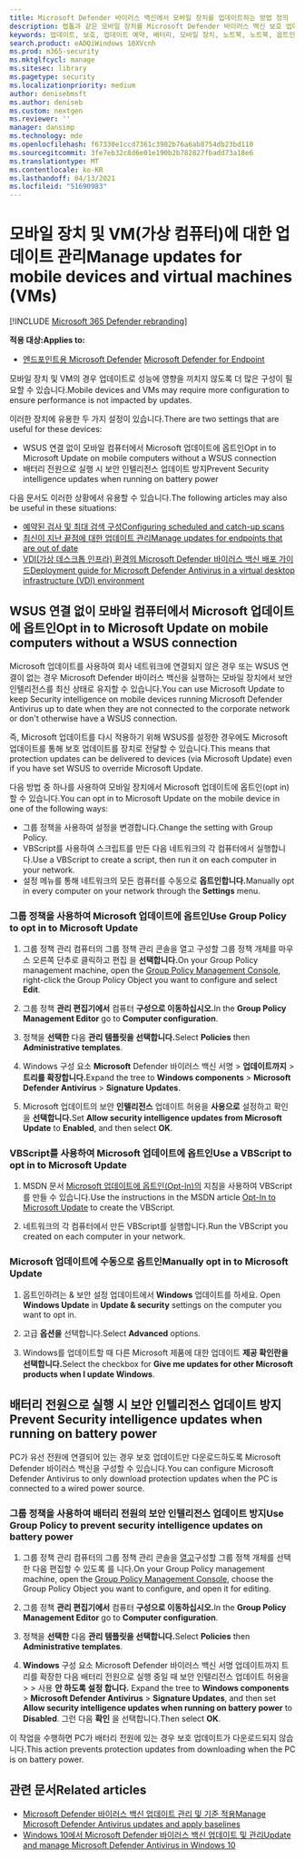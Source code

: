 ```yaml
---
title: Microsoft Defender 바이러스 백신에서 모바일 장치를 업데이트하는 방법 정의
description: 랩톱과 같은 모바일 장치를 Microsoft Defender 바이러스 백신 보호 업데이트로 업데이트하는 방법을 관리합니다.
keywords: 업데이트, 보호, 업데이트 예약, 배터리, 모바일 장치, 노트북, 노트북, 옵트인, Microsoft 업데이트, wsus, override
search.product: eADQiWindows 10XVcnh
ms.prod: m365-security
ms.mktglfcycl: manage
ms.sitesec: library
ms.pagetype: security
ms.localizationpriority: medium
author: denisebmsft
ms.author: deniseb
ms.custom: nextgen
ms.reviewer: ''
manager: dansimp
ms.technology: mde
ms.openlocfilehash: f67330e1ccd7361c3982b76a6ab8754db23bd110
ms.sourcegitcommit: 3fe7eb32c8d6e01e190b2b782827fbadd73a18e6
ms.translationtype: MT
ms.contentlocale: ko-KR
ms.lasthandoff: 04/13/2021
ms.locfileid: "51690983"
---
```

# <a name="manage-updates-for-mobile-devices-and-virtual-machines-vms"></a><span data-ttu-id="9b5ae-104">모바일 장치 및 VM(가상 컴퓨터)에 대한 업데이트 관리</span><span class="sxs-lookup"><span data-stu-id="9b5ae-104">Manage updates for mobile devices and virtual machines (VMs)</span></span>

[!INCLUDE [Microsoft 365 Defender rebranding](../../includes/microsoft-defender.md)]


<span data-ttu-id="9b5ae-105">**적용 대상:**</span><span class="sxs-lookup"><span data-stu-id="9b5ae-105">**Applies to:**</span></span>

- <span data-ttu-id="9b5ae-106">[엔드포인트용 Microsoft Defender](/microsoft-365/security/defender-endpoint/) </span><span class="sxs-lookup"><span data-stu-id="9b5ae-106">[Microsoft Defender for Endpoint](/microsoft-365/security/defender-endpoint/)</span></span>

<span data-ttu-id="9b5ae-107">모바일 장치 및 VM의 경우 업데이트로 성능에 영향을 끼치지 않도록 더 많은 구성이 필요할 수 있습니다.</span><span class="sxs-lookup"><span data-stu-id="9b5ae-107">Mobile devices and VMs may require more configuration to ensure performance is not impacted by updates.</span></span>

<span data-ttu-id="9b5ae-108">이러한 장치에 유용한 두 가지 설정이 있습니다.</span><span class="sxs-lookup"><span data-stu-id="9b5ae-108">There are two settings that are useful for these devices:</span></span>

- <span data-ttu-id="9b5ae-109">WSUS 연결 없이 모바일 컴퓨터에서 Microsoft 업데이트에 옵트인</span><span class="sxs-lookup"><span data-stu-id="9b5ae-109">Opt in to Microsoft Update on mobile computers without a WSUS connection</span></span>
- <span data-ttu-id="9b5ae-110">배터리 전원으로 실행 시 보안 인텔리전스 업데이트 방지</span><span class="sxs-lookup"><span data-stu-id="9b5ae-110">Prevent Security intelligence updates when running on battery power</span></span>

<span data-ttu-id="9b5ae-111">다음 문서도 이러한 상황에서 유용할 수 있습니다.</span><span class="sxs-lookup"><span data-stu-id="9b5ae-111">The following articles may also be useful in these situations:</span></span>
- [<span data-ttu-id="9b5ae-112">예약된 검사 및 최대 검색 구성</span><span class="sxs-lookup"><span data-stu-id="9b5ae-112">Configuring scheduled and catch-up scans</span></span>](scheduled-catch-up-scans-microsoft-defender-antivirus.md)
- [<span data-ttu-id="9b5ae-113">최신이 지난 끝점에 대한 업데이트 관리</span><span class="sxs-lookup"><span data-stu-id="9b5ae-113">Manage updates for endpoints that are out of date</span></span>](manage-outdated-endpoints-microsoft-defender-antivirus.md)
- [<span data-ttu-id="9b5ae-114">VDI(가상 데스크톱 인프라) 환경의 Microsoft Defender 바이러스 백신 배포 가이드</span><span class="sxs-lookup"><span data-stu-id="9b5ae-114">Deployment guide for Microsoft Defender Antivirus in a virtual desktop infrastructure (VDI) environment</span></span>](deployment-vdi-microsoft-defender-antivirus.md)

## <a name="opt-in-to-microsoft-update-on-mobile-computers-without-a-wsus-connection"></a><span data-ttu-id="9b5ae-115">WSUS 연결 없이 모바일 컴퓨터에서 Microsoft 업데이트에 옵트인</span><span class="sxs-lookup"><span data-stu-id="9b5ae-115">Opt in to Microsoft Update on mobile computers without a WSUS connection</span></span>

<span data-ttu-id="9b5ae-116">Microsoft 업데이트를 사용하여 회사 네트워크에 연결되지 않은 경우 또는 WSUS 연결이 없는 경우 Microsoft Defender 바이러스 백신을 실행하는 모바일 장치에서 보안 인텔리전스를 최신 상태로 유지할 수 있습니다.</span><span class="sxs-lookup"><span data-stu-id="9b5ae-116">You can use Microsoft Update to keep Security intelligence on mobile devices running Microsoft Defender Antivirus up to date when they are not connected to the corporate network or don't otherwise have a WSUS connection.</span></span> 

<span data-ttu-id="9b5ae-117">즉, Microsoft 업데이트를 다시 적용하기 위해 WSUS를 설정한 경우에도 Microsoft 업데이트를 통해 보호 업데이트를 장치로 전달할 수 있습니다.</span><span class="sxs-lookup"><span data-stu-id="9b5ae-117">This means that protection updates can be delivered to devices (via Microsoft Update) even if you have set WSUS to override Microsoft Update.</span></span>

<span data-ttu-id="9b5ae-118">다음 방법 중 하나를 사용하여 모바일 장치에서 Microsoft 업데이트에 옵트인(opt in)할 수 있습니다.</span><span class="sxs-lookup"><span data-stu-id="9b5ae-118">You can opt in to Microsoft Update on the mobile device in one of the following ways:</span></span>

- <span data-ttu-id="9b5ae-119">그룹 정책을 사용하여 설정을 변경합니다.</span><span class="sxs-lookup"><span data-stu-id="9b5ae-119">Change the setting with Group Policy.</span></span>
- <span data-ttu-id="9b5ae-120">VBScript를 사용하여 스크립트를 만든 다음 네트워크의 각 컴퓨터에서 실행합니다.</span><span class="sxs-lookup"><span data-stu-id="9b5ae-120">Use a VBScript to create a script, then run it on each computer in your network.</span></span>
- <span data-ttu-id="9b5ae-121">설정 메뉴를 통해 네트워크의 모든 컴퓨터를 수동으로 **옵트인합니다.**</span><span class="sxs-lookup"><span data-stu-id="9b5ae-121">Manually opt in every computer on your network through the **Settings** menu.</span></span>

### <a name="use-group-policy-to-opt-in-to-microsoft-update"></a><span data-ttu-id="9b5ae-122">그룹 정책을 사용하여 Microsoft 업데이트에 옵트인</span><span class="sxs-lookup"><span data-stu-id="9b5ae-122">Use Group Policy to opt in to Microsoft Update</span></span>

1. <span data-ttu-id="9b5ae-123">그룹 정책 관리 컴퓨터의 [](/previous-versions/windows/it-pro/windows-server-2008-R2-and-2008/cc731212(v=ws.11))그룹 정책 관리 콘솔을 열고 구성할 그룹 정책 개체를 마우스 오른쪽 단추로 클릭하고 편집 을 **선택합니다.**</span><span class="sxs-lookup"><span data-stu-id="9b5ae-123">On your Group Policy management machine, open the [Group Policy Management Console](/previous-versions/windows/it-pro/windows-server-2008-R2-and-2008/cc731212(v=ws.11)), right-click the Group Policy Object you want to configure and select **Edit**.</span></span>

2. <span data-ttu-id="9b5ae-124">그룹 정책 **관리 편집기에서** 컴퓨터 **구성으로 이동하십시오.**</span><span class="sxs-lookup"><span data-stu-id="9b5ae-124">In the **Group Policy Management Editor** go to **Computer configuration**.</span></span>

3. <span data-ttu-id="9b5ae-125">정책을 **선택한** 다음 **관리 템플릿을 선택합니다.**</span><span class="sxs-lookup"><span data-stu-id="9b5ae-125">Select **Policies** then **Administrative templates**.</span></span>

4. <span data-ttu-id="9b5ae-126">Windows 구성 요소 **Microsoft** Defender 바이러스 백신 서명  >  **업데이트까지**  >  **트리를 확장합니다.**</span><span class="sxs-lookup"><span data-stu-id="9b5ae-126">Expand the tree to **Windows components** > **Microsoft Defender Antivirus** > **Signature Updates**.</span></span>

5. <span data-ttu-id="9b5ae-127">Microsoft 업데이트의 보안 **인텔리전스** 업데이트 허용을 **사용으로** 설정하고 확인 을 **선택합니다.**</span><span class="sxs-lookup"><span data-stu-id="9b5ae-127">Set **Allow security intelligence updates from Microsoft Update** to **Enabled**, and then select  **OK**.</span></span>


### <a name="use-a-vbscript-to-opt-in-to-microsoft-update"></a><span data-ttu-id="9b5ae-128">VBScript를 사용하여 Microsoft 업데이트에 옵트인</span><span class="sxs-lookup"><span data-stu-id="9b5ae-128">Use a VBScript to opt in to Microsoft Update</span></span>

1. <span data-ttu-id="9b5ae-129">MSDN 문서 [Microsoft 업데이트에 옵트인(Opt-In)의](/windows/win32/wua_sdk/opt-in-to-microsoft-update) 지침을 사용하여 VBScript를 만들 수 있습니다.</span><span class="sxs-lookup"><span data-stu-id="9b5ae-129">Use the instructions in the MSDN article [Opt-In to Microsoft Update](/windows/win32/wua_sdk/opt-in-to-microsoft-update) to create the VBScript.</span></span>

2. <span data-ttu-id="9b5ae-130">네트워크의 각 컴퓨터에서 만든 VBScript를 실행합니다.</span><span class="sxs-lookup"><span data-stu-id="9b5ae-130">Run the VBScript you created on each computer in your network.</span></span>

### <a name="manually-opt-in-to-microsoft-update"></a><span data-ttu-id="9b5ae-131">Microsoft 업데이트에 수동으로 옵트인</span><span class="sxs-lookup"><span data-stu-id="9b5ae-131">Manually opt in to Microsoft Update</span></span>

1. <span data-ttu-id="9b5ae-132">옵트인하려는 & 보안 설정 업데이트에서 **Windows** 업데이트를 하세요. </span><span class="sxs-lookup"><span data-stu-id="9b5ae-132">Open **Windows Update** in **Update & security** settings on the computer you want to opt in.</span></span>

2. <span data-ttu-id="9b5ae-133">고급 **옵션을** 선택합니다.</span><span class="sxs-lookup"><span data-stu-id="9b5ae-133">Select **Advanced** options.</span></span>

3. <span data-ttu-id="9b5ae-134">Windows를 업데이트할 때 다른 Microsoft 제품에 대한 업데이트 **제공 확인란을 선택합니다.**</span><span class="sxs-lookup"><span data-stu-id="9b5ae-134">Select the checkbox for **Give me updates for other Microsoft products when I update Windows**.</span></span>

## <a name="prevent-security-intelligence-updates-when-running-on-battery-power"></a><span data-ttu-id="9b5ae-135">배터리 전원으로 실행 시 보안 인텔리전스 업데이트 방지</span><span class="sxs-lookup"><span data-stu-id="9b5ae-135">Prevent Security intelligence updates when running on battery power</span></span>

<span data-ttu-id="9b5ae-136">PC가 유선 전원에 연결되어 있는 경우 보호 업데이트만 다운로드하도록 Microsoft Defender 바이러스 백신을 구성할 수 있습니다.</span><span class="sxs-lookup"><span data-stu-id="9b5ae-136">You can configure Microsoft Defender Antivirus to only download protection updates when the PC is connected to a wired power source.</span></span> 

### <a name="use-group-policy-to-prevent-security-intelligence-updates-on-battery-power"></a><span data-ttu-id="9b5ae-137">그룹 정책을 사용하여 배터리 전원의 보안 인텔리전스 업데이트 방지</span><span class="sxs-lookup"><span data-stu-id="9b5ae-137">Use Group Policy to prevent security intelligence updates on battery power</span></span>

1.  <span data-ttu-id="9b5ae-138">그룹 정책 관리 컴퓨터의 그룹 정책 관리 콘솔을 [열고](/previous-versions/windows/it-pro/windows-server-2008-R2-and-2008/cc731212(v=ws.11))구성할 그룹 정책 개체를 선택한 다음 편집할 수 있도록 를 니다.</span><span class="sxs-lookup"><span data-stu-id="9b5ae-138">On your Group Policy management machine, open the [Group Policy Management Console](/previous-versions/windows/it-pro/windows-server-2008-R2-and-2008/cc731212(v=ws.11)), choose the Group Policy Object you want to configure, and open it for editing.</span></span>

2.  <span data-ttu-id="9b5ae-139">그룹 정책 **관리 편집기에서** 컴퓨터 **구성으로 이동하십시오.**</span><span class="sxs-lookup"><span data-stu-id="9b5ae-139">In the **Group Policy Management Editor** go to **Computer configuration**.</span></span>

3.  <span data-ttu-id="9b5ae-140">정책을 **선택한** 다음 **관리 템플릿을 선택합니다.**</span><span class="sxs-lookup"><span data-stu-id="9b5ae-140">Select **Policies** then **Administrative templates**.</span></span>

4.  <span data-ttu-id="9b5ae-141">**Windows** 구성 요소 Microsoft Defender 바이러스 백신 서명 업데이트까지 트리를 확장한 다음 배터리 전원으로 실행 중일 때 보안 인텔리전스 업데이트 허용을  >    >  사용 **안 하도록 설정 합니다.** </span><span class="sxs-lookup"><span data-stu-id="9b5ae-141">Expand the tree to **Windows components** > **Microsoft Defender Antivirus** > **Signature Updates**, and then set **Allow security intelligence updates when running on battery power** to **Disabled**.</span></span> <span data-ttu-id="9b5ae-142">그런 다음 **확인** 을 선택합니다.</span><span class="sxs-lookup"><span data-stu-id="9b5ae-142">Then select **OK**.</span></span> 

<span data-ttu-id="9b5ae-143">이 작업을 수행하면 PC가 배터리 전원에 있는 경우 보호 업데이트가 다운로드되지 않습니다.</span><span class="sxs-lookup"><span data-stu-id="9b5ae-143">This action prevents protection updates from downloading when the PC is on battery power.</span></span>

## <a name="related-articles"></a><span data-ttu-id="9b5ae-144">관련 문서</span><span class="sxs-lookup"><span data-stu-id="9b5ae-144">Related articles</span></span>

- [<span data-ttu-id="9b5ae-145">Microsoft Defender 바이러스 백신 업데이트 관리 및 기준 적용</span><span class="sxs-lookup"><span data-stu-id="9b5ae-145">Manage Microsoft Defender Antivirus updates and apply baselines</span></span>](manage-updates-baselines-microsoft-defender-antivirus.md)
- [<span data-ttu-id="9b5ae-146">Windows 10에서 Microsoft Defender 바이러스 백신 업데이트 및 관리</span><span class="sxs-lookup"><span data-stu-id="9b5ae-146">Update and manage Microsoft Defender Antivirus in Windows 10</span></span>](deploy-manage-report-microsoft-defender-antivirus.md)